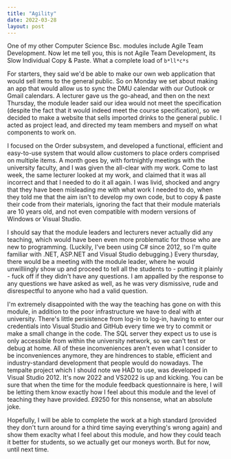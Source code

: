 ```yaml
---
title: "Agility"
date: 2022-03-28
layout: post
---
```

  
One of my other Computer Science Bsc. modules include Agile Team Development. Now let me tell you, this is not Agile Team Development, its Slow Individual Copy & Paste. What a complete load of ```b*ll*c*s```

For starters, they said we'd be able to make our own web application that would sell items to the general public. So on Monday we set about making an app that would allow us to sync the DMU calendar with our Outlook or Gmail calendars.
A lecturer gave us the go-ahead, and then on the next Thursday, the module leader said our idea would not meet the specification (despite the fact that it would indeed meet the course specification), 
so we decided to make a website that sells imported drinks to the general public. I acted as project lead, and directed my team members and myself on what components to work on. 

I focused on the Order subsystem, and developed a functional, efficient and easy-to-use system that would allow customers to place orders comprised on multiple items.
A month goes by, with fortnightly meetings with the university faculty, and I was given the all-clear with my work. Come to last week, the same lecturer looked at my work, and claimed that it was all incorrect and that I needed to do it all again.
I was livid, shocked and angry that they have been misleading me with what work I needed to do, when they told me that the aim isn't to develop my own code, but to copy & paste their code from their materials, ignoring the fact that their module materials are 10 years old, and not even compatible with modern versions of Windows or Visual Studio.

I should say that the module leaders and lecturers never actually did any teaching, which would have been even more problematic for those who are new to programming. (Luckily, I've been using C# since 2012, so I'm quite familiar with .NET, ASP.NET and Visual Studio debugging.) Every thursday, there would be a meeting with the module leader, where he would unwilliingly show up and proceed to tell all the students to - putting it plainly - fuck off if they didn't have any questions.
I am appalled by the response to any questions we have asked as well, as he was very dismissive, rude and disrespectful to anyone who had a valid question. 

I'm extremely disappointed with the way the teaching has gone on with this module, in addition to the poor infrastructure we have to deal with at university. 
There's little persistence from log-in to log-in, having to enter our credentials into Visual Studio and GitHub every time we try to commit or make a small change in the code. The SQL server they expect us to use is only accessible from within the university network, so we can't test or debug at home.
All of these inconveniences aren't even what I consider to be inconveniences anymore, they are hindrences to stable, efficient and industry-standard development that people would do nowadays. The tempalte project which I should note we HAD to use, was developed in Visual Studio 2012. It's now 2022 and VS2022 is up and kicking.
You can be sure that when the time for the module feedback questionnaire is here, I will be letting them know exactly how I feel about this module and the level of teaching they have provided. £9250 for this nonsense, what an absolute joke.





Hopefully, I will be able to complete the work at a high standard (provided they don't turn around for a third time saying everything's wrong again) and show them exaclty what I feel about this module, and how they could teach it better for students, so we actually get our moneys worth. But for now, until next time.